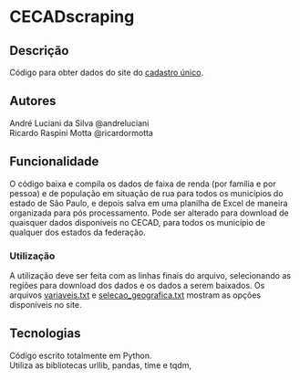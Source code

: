 # CECADscraping

## Descrição

Código para obter dados do site do [cadastro único](https://cecad.cidadania.gov.br/tab_cad.php).

## Autores

André Luciani da Silva @andreluciani  
Ricardo Raspini Motta @ricardormotta

## Funcionalidade

O código baixa e compila os dados de faixa de renda (por família e por pessoa) e de população em situação de rua para todos os municípios do estado de São Paulo, e depois salva em uma planilha de Excel de maneira organizada para pós processamento. Pode ser alterado para download de quaisquer dados disponíveis no CECAD, para todos os município de qualquer dos estados da federação.

### Utilização

A utilização deve ser feita com as linhas finais do arquivo, selecionando as regiões para download dos dados e os dados a serem baixados. Os arquivos [variaveis.txt](./variveis.txt) e [selecao_geografica.txt](selecao_geografica.txt) mostram as opções disponíveis no site.


## Tecnologias

Código escrito totalmente em Python.  
Utiliza as bibliotecas urllib, pandas, time e tqdm,